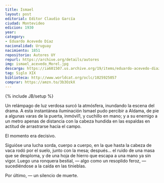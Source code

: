 ```yaml
---
title: Ismael
layout: post
editorial: Editor Claudio García
ciudad: Montevideo
edicion: 1930
year: 
category: 
- Eduardo Acevedo Díaz
nacionalidad: Uruguay
nacimiento: 1851
repositorio: Autores UY
repurl: https://archive.org/details/autores
img: ismael_acevedo_Morel.jpg
descarga: https://ia601507.us.archive.org/19/items/eduardo-acevedo-diaz.-ismael_202008/Eduardo%20Acevedo%20Diaz.%20Ismael.pdf
tag: Siglo XIX
biblioteca: http://www.worldcat.org/oclc/1025925057
comprar: https://amzn.to/3b3OzkX
---
```

{% include JB/setup %}

Un relámpago de luz verdosa surcó la atmósfera, inundando la escena del drama. A esta instantánea iluminación Ismael pudo percibir a Aldama, de pie a algunas varas de la puerta, inmóvil1, y cuchillo en mano; y a su enemigo a un metro apenas de distancia con la cabeza hundida en las espaldas en actitud de arrastrarse hacía el campo. 
 
El momento era decisivo. 
 
Siguióse una lucha sorda, cuerpo a cuerpo, en la que hasta la cabeza de vaca rodó por el suelo, junto con la mesa; después... el ruido de una masa que se desploma, y de una hoja de hierro que escapa a una mano ya sin vigor. Luego una ronquera bestial, — algo como un resoplido feroz, — sucediéndose a la caída en las tinieblas. 
 
Por último, — un silencio de muerte. 
